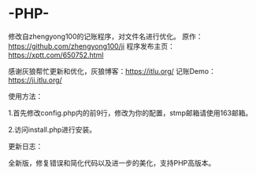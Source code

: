 # -PHP-
修改自zhengyong100的记账程序，对文件名进行优化。 原作：https://github.com/zhengyong100/ji 程序发布主页：https://xptt.com/650752.html

感谢灰狼帮忙更新和优化，灰狼博客：https://itlu.org/ 记账Demo：https://ji.itlu.org/

使用方法：

1.首先修改config.php内的前9行，修改为你的配置，stmp邮箱请使用163邮箱。

2.访问install.php进行安装。

更新日志：

全新版，修复错误和简化代码以及进一步的美化，支持PHP高版本。
